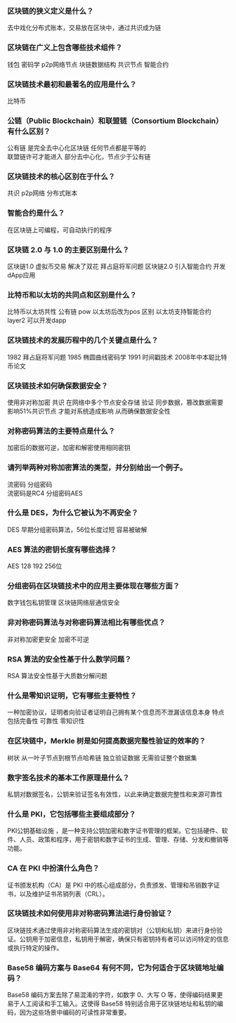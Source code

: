 ### 区块链的狭义定义是什么？

去中戏化分布式账本，交易放在区块中，通过共识成为链


### 区块链在广义上包含哪些技术组件？

钱包 密码学 p2p网络节点 块链数据结构  共识节点 智能合约  


### 区块链技术最初和最著名的应用是什么？

比特币  


### 公链（Public Blockchain）和联盟链（Consortium Blockchain）有什么区别？

公有链 是完全去中心化区块链 任何节点都是平等的  
联盟链许可才能进入 部分去中心化，节点少于公有链


### 区块链技术的核心区别在于什么？

共识 p2p网络  分布式账本


### 智能合约是什么？

在区块链上可编程，可自动执行的程序



### 区块链 2.0 与 1.0 的主要区别是什么？

区块链1.0 虚拟币交易 解决了双花 拜占庭将军问题
区块链2.0 引入智能合约  开发dApp应用


### 比特币和以太坊的共同点和区别是什么？

比特币以太坊共性  公有链  pow  以太坊后改为pos
区别  以太坊支持智能合约  layer2   可以开发dapp


### 区块链技术的发展历程中的几个关键点是什么？

1982 拜占庭将军问题   1985 椭圆曲线密码学   1991 时间戳技术  2008年中本聪比特币论文




### 区块链技术如何确保数据安全？

使用非对称加密 共识 在网络中多个节点安全存储 验证 同步数据，篡改数据需要影响51%共识节点 才能对系统造成影响
从而确保数据安全性 


### **对称密码算法的主要特点是什么？**

加密后的数据可逆，加密和解密使用相同密钥



### **请列举两种对称加密算法的类型，并分别给出一个例子。**

流密码 分组密码    
流密码是RC4   分组密码AES




### **什么是 DES，为什么它被认为不再安全？**

DES 早期分组密码算法，56位长度过短 容易被破解



### **AES 算法的密钥长度有哪些选择？**

AES  128  192  256位

### **分组密码在区块链技术中的应用主要体现在哪些方面？**

数字钱包私钥管理 区块链网络层通信安全

### **非对称密码算法与对称密码算法相比有哪些优点？**

非对称加密更安全  加密不可逆 

### **RSA 算法的安全性基于什么数学问题？**

RSA 算法安全性基于大质数分解问题


### **什么是零知识证明，它有哪些主要特性？**

一种加密协议，证明者向验证者证明自己拥有某个信息而不泄漏该信息本身 特点包括完备性 可靠性 零知识性

### **在区块链中，Merkle 树是如何提高数据完整性验证的效率的？**

树状  从一叶子节点到根节点哈希链   独立验证数据  无需验证整个数据集

### **数字签名技术的基本工作原理是什么？**

私钥对数据签名，公钥来验证签名有效性，以此来确定数据完整性和来源可靠性


### **什么是 PKI，它包括哪些主要组成部分？**

PKI公钥基础设施 ，是一种支持公钥加密和数字证书管理的框架。它包括硬件、软件、人员、政策和程序，用于密钥和数字证书的生成、管理、存储、分发和撤销等功能。
  


### **CA 在 PKI 中扮演什么角色？**

证书颁发机构（CA）是 PKI 中的核心组成部分，负责颁发、管理和吊销数字证书，以及维护证书吊销列表（CRL）。


### **区块链技术如何使用非对称密码算法进行身份验证？**

 区块链技术通过使用非对称密码算法生成的密钥对（公钥和私钥）来进行身份验证。公钥用于加密信息，私钥用于解密，确保只有密钥持有者可以访问特定的信息或执行特定的操作。


### **Base58 编码方案与 Base64 有何不同，它为何适合于区块链地址编码？**

Base58 编码方案去除了易混淆的字符，如数字 0、大写 O 等，使得编码结果更易于人工阅读和手工输入。这使得 Base58 特别适合用于区块链地址和私钥的编码，因为这些场景中编码的可读性非常重要。



